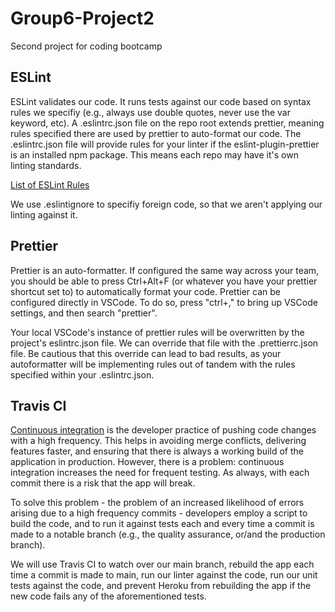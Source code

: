 # Group6-Project2
Second project for coding bootcamp

## ESLint

ESLint validates our code. It runs tests against our code based on syntax rules we specifiy (e.g., always use double quotes, never use the var keyword, etc). A .eslintrc.json file on the repo root extends prettier, meaning rules specified there are used by prettier to auto-format our code. The .eslintrc.json file will provide rules for your linter if the eslint-plugin-prettier is an installed npm package. This means each repo may have it's own linting standards.

[List of ESLint Rules](https://eslint.org/docs/rules/)

We use .eslintignore to specifiy foreign code, so that we aren't applying our linting against it.

## Prettier
Prettier is an auto-formatter. If configured the same way across your team, you should be able to press Ctrl+Alt+F (or whatever you have your prettier shortcut set to) to automatically format your code. Prettier can be configured directly in VSCode. To do so, press "ctrl+," to bring up VSCode settings, and then search "prettier". 

Your local VSCode's instance of prettier rules will be overwritten by the project's eslintrc.json file.
We can override that file with the .prettierrc.json file. Be cautious that this override can lead to bad results, as your autoformatter will be implementing rules out of tandem with the rules specified within your .eslintrc.json.

## Travis CI
[Continuous integration](https://www.youtube.com/watch?v=1er2cjUq1UI&ab_channel=IBMCloud) is the developer practice of pushing code changes with a high frequency. This helps in avoiding merge conflicts, delivering features faster, and ensuring that there is always a working build of the application in production. However, there is a problem: continuous integration increases the need for frequent testing. As always, with each commit there is a risk that the app will break.

To solve this problem - the problem of an increased likelihood of errors arising due to a high frequency commits - developers employ a script to build the code, and to run it against tests each and every time a commit is made to a notable branch (e.g., the quality assurance, or/and the production branch).

We will use Travis CI to watch over our main branch, rebuild the app each time a commit is made to main, run our linter against the code, run our unit tests against the code, and prevent Heroku from rebuilding the app if the new code fails any of the aforementioned tests. 